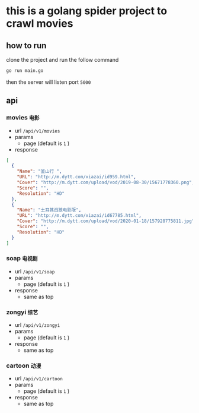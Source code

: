 # this is a golang spider project to crawl movies

## how to run
clone the project and run the follow command 
```bash
go run main.go
```
then the server will listen port `5000`

## api

### movies `电影` 

* url `/api/v1/movies` 
* params 
  + page (default is `1` )
* response

``` json
[
  {
    "Name": "釜山行 ",
    "URL": "http://m.dytt.com/xiazai/id959.html",
    "Cover": "http://m.dytt.com/upload/vod/2019-08-30/15671778360.png",
    "Score": "",
    "Resolution": "HD"
  },
  {
    "Name": "土耳其战狼电影版",
    "URL": "http://m.dytt.com/xiazai/id67785.html",
    "Cover": "http://m.dytt.com/upload/vod/2020-01-18/157928775811.jpg",
    "Score": "",
    "Resolution": "HD"
  }
]
```

### soap `电视剧` 

* url `/api/v1/soap` 
* params 
  + page (default is `1` )
* response
  + same as top

### zongyi `综艺` 

* url `/api/v1/zongyi` 
* params 
  + page (default is `1` )
* response
  + same as top

### cartoon `动漫` 

* url `/api/v1/cartoon` 
* params 
  + page (default is `1` )
* response
  + same as top

